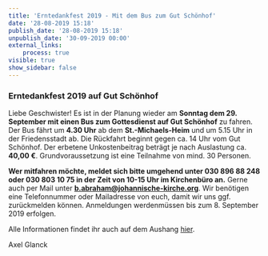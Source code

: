 ```yaml
---
title: 'Erntedankfest 2019 - Mit dem Bus zum Gut Schönhof'
date: '28-08-2019 15:18'
publish_date: '28-08-2019 15:18'
unpublish_date: '30-09-2019 00:00'
external_links:
    process: true
visible: true
show_sidebar: false
---
```


### Erntedankfest 2019 auf Gut Schönhof

Liebe Geschwister!
Es ist in der Planung wieder am **Sonntag dem 29. September mit einen Bus zum Gottesdienst auf Gut Schönhof** zu fahren. Der Bus fährt um **4.30 Uhr** ab dem **St.-Michaels-Heim** und um 5.15 Uhr in der Friedensstadt ab. Die Rückfahrt beginnt gegen ca. 14 Uhr vom Gut Schönhof. Der erbetene Unkostenbeitrag beträgt je nach Auslastung ca. **40,00 €**. Grundvoraussetzung ist eine Teilnahme von mind. 30 Personen.

**Wer mitfahren möchte, meldet sich bitte umgehend unter 030 896 88 248 oder 030 803 10 75 in der Zeit von 10-15 Uhr im Kirchenbüro an.** Gerne auch per Mail unter **b.abraham@johannische-kirche.org**. Wir benötigen eine Telefonnummer oder Mailadresse von euch, damit wir uns ggf. zurückmelden können. Anmeldungen werdenmüssen bis zum 8. September 2019 erfolgen.

Alle Informationen findet ihr auch auf dem Aushang [hier](https://cloud.johannische-kirche.org/index.php/s/kdeYq5dNe4KKnCz).

Axel Glanck